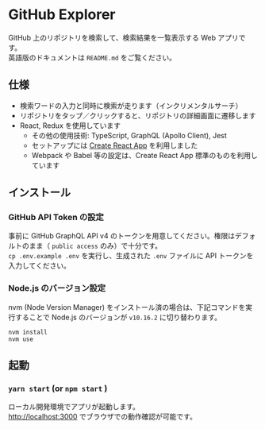 # GitHub Explorer

GitHub 上のリポジトリを検索して、検索結果を一覧表示する Web アプリです。<br>
英語版のドキュメントは `README.md` をご覧ください。

## 仕様

- 検索ワードの入力と同時に検索が走ります（インクリメンタルサーチ）
- リポジトリをタップ／クリックすると、リポジトリの詳細画面に遷移します
- React, Redux を使用しています
  - その他の使用技術: TypeScript, GraphQL (Apollo Client), Jest
  - セットアップには [Create React App](https://github.com/facebook/create-react-app) を利用しました
  - Webpack や Babel 等の設定は、Create React App 標準のものを利用しています

## インストール

### GitHub API Token の設定

事前に GitHub GraphQL API v4 のトークンを用意してください。権限はデフォルトのまま（ `public access` のみ）で十分です。<br>
`cp .env.example .env` を実行し、生成された `.env` ファイルに API トークンを入力してください。

### Node.js のバージョン設定

nvm (Node Version Manager) をインストール済の場合は、下記コマンドを実行することで Node.js のバージョンが `v10.16.2` に切り替わります。

```
nvm install
nvm use
```

## 起動

### `yarn start` (or `npm start` )

ローカル開発環境でアプリが起動します。<br>
[http://localhost:3000](http://localhost:3000) でブラウザでの動作確認が可能です。
